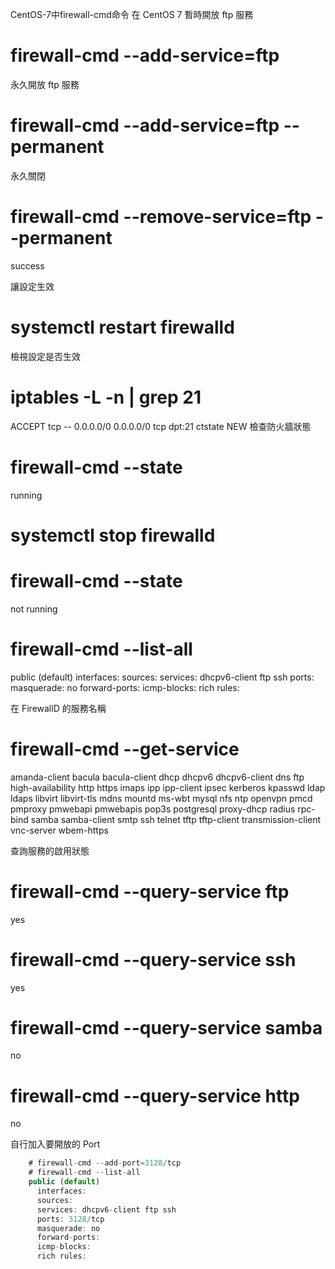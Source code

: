 CentOS-7中firewall-cmd命令
在 CentOS 7
暫時開放 ftp 服務
# firewall-cmd --add-service=ftp

永久開放 ftp 服務
# firewall-cmd --add-service=ftp --permanent
永久關閉
# firewall-cmd --remove-service=ftp --permanent
success

讓設定生效
# systemctl restart firewalld

檢視設定是否生效
# iptables -L -n | grep 21
ACCEPT     tcp  --  0.0.0.0/0            0.0.0.0/0            tcp dpt:21 ctstate NEW
檢查防火牆狀態
# firewall-cmd --state
running

# systemctl stop firewalld
# firewall-cmd --state
not running


# firewall-cmd --list-all
public (default)
  interfaces:
  sources:
  services: dhcpv6-client ftp ssh
  ports:
  masquerade: no
  forward-ports:
  icmp-blocks:
  rich rules:

在 FirewallD 的服務名稱
# firewall-cmd --get-service
amanda-client bacula bacula-client dhcp dhcpv6 dhcpv6-client dns ftp high-availability http https imaps ipp ipp-client ipsec kerberos kpasswd ldap ldaps libvirt libvirt-tls mdns mountd ms-wbt mysql nfs ntp openvpn pmcd pmproxy pmwebapi pmwebapis pop3s postgresql proxy-dhcp radius rpc-bind samba samba-client smtp ssh telnet tftp tftp-client transmission-client vnc-server wbem-https

查詢服務的啟用狀態
# firewall-cmd --query-service ftp
yes
# firewall-cmd --query-service ssh
yes
# firewall-cmd --query-service samba
no
# firewall-cmd --query-service http
no

自行加入要開放的 Port
```js
    # firewall-cmd --add-port=3128/tcp
    # firewall-cmd --list-all
    public (default)
      interfaces:
      sources:
      services: dhcpv6-client ftp ssh
      ports: 3128/tcp
      masquerade: no
      forward-ports:
      icmp-blocks:
      rich rules:
```
